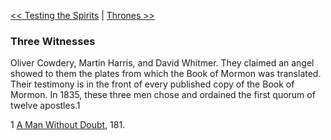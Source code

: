 [<< Testing the Spirits](Testing%20the%20Spirits.md)  |  [Thrones >>](Thrones.md)

### Three Witnesses
Oliver Cowdery, Martin Harris, and David Whitmer. They claimed an angel showed to them the plates from which the Book of Mormon was translated. Their testimony is in the front of every published copy of the Book of Mormon. In 1835, these three men chose and ordained the first quorum of twelve apostles.1



1
[A Man Without Doubt](#), 181.